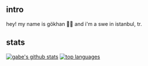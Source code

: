 <!--  
<h2 align="center">Hey, I'm Gökhan. 👋🏽 </h2>

<details open>
  <summary>Most Used Languages & Github Stats</summary>
  <img src="https://github-readme-stats.vercel.app/api?username=gokh4nozturk&theme=dracula" >
  <img src="https://github-readme-stats.vercel.app/api/top-langs/?username=gokh4nozturk&layout=compact&theme=dracula" />
</details>
-->

## intro
hey! my name is gökhan 👋🏽 and i'm a swe in istanbul, tr.

## stats
[![gabe's github stats](https://github-readme-stats.vercel.app/api?username=gokh4nozturk&layout=compact&show_icons=true&theme=dracula)](https://github.com/gokh4nozturk)
[![top languages](https://github-readme-stats.vercel.app/api/top-langs/?username=gokh4nozturk&layout=compact&theme=dracula)](https://github.com/anuraghazra/github-readme-stats)
